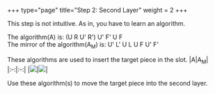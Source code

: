 +++
type="page"
title="Step 2: Second Layer"
weight = 2
+++

This step is not intuitive. As in, you have to learn an algorithm. 

The algorithm(A) is: (U R U' R') U' F' U F<br>
The mirror of the algorithm(A<sub>M</sub>) is: U' L' U L U F U' F'

These algorithms are used to insert the target piece in the slot.
|A|A<sub>M</sub>|
|:-:|:-:|
|![](/images/bgm/bgm_move_to_slot_A.png)|![](/images/bgm/bgm_move_to_slot_Am.png)|

Use these algorithm(s) to move the target piece into the second layer.
